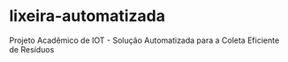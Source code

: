 # lixeira-automatizada
Projeto Acadêmico de IOT - Solução Automatizada para a Coleta Eficiente de Resíduos
